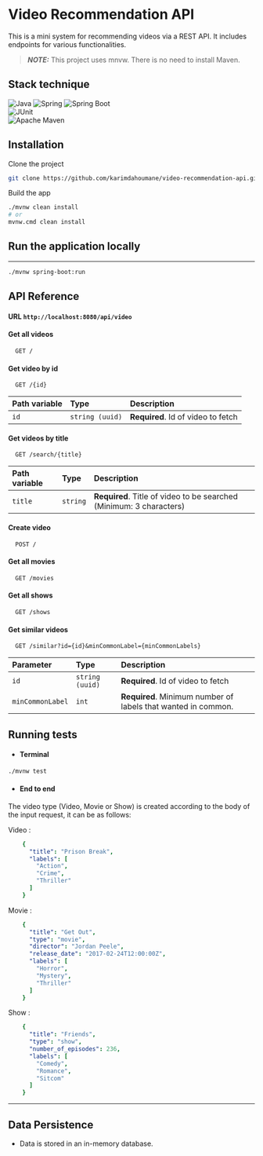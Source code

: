 # Video Recommendation API

This is a mini system for recommending videos via a REST API. It includes endpoints for various functionalities.

> **_NOTE:_** This project uses mnvw. There is no need to install Maven.

## Stack technique

![Java](https://img.shields.io/badge/Java%2017-%23ED8B00?style=for-the-badge&logo=openjdk&logoColor=white)
![Spring](https://img.shields.io/badge/Spring-%236DB33F?style=for-the-badge&logo=spring&logoColor=white)
![Spring Boot](https://img.shields.io/badge/Spring%20Boot%203.2.2-%6DB33F?style=for-the-badge&logo=SpringBoot&logoColor=white)  
![JUnit](https://img.shields.io/badge/JUnit-AE2922?style=for-the-badge&logo=junit5&logoColor=25A162)  
![Apache Maven](https://img.shields.io/badge/Apache%20Maven-C71A36?style=for-the-badge&logo=Apache%20Maven&logoColor=white)

## Installation

Clone the project

```bash
git clone https://github.com/karimdahoumane/video-recommendation-api.git
```

Build the app

```bash
./mvnw clean install
# or
mvnw.cmd clean install
```

## Run the application locally

---

```bash
./mvnw spring-boot:run
```


## API Reference
#### URL `http://localhost:8080/api/video`

#### Get all videos

```http
  GET /
```

#### Get video by id

```http
  GET /{id}
```

| Path variable | Type     | Description                       |
| :-------- | :------- | :-------------------------------- |
| `id`      | `string (uuid)` | **Required**. Id of video to fetch |

#### Get videos by title

```http
  GET /search/{title}
```

| Path variable | Type     | Description                |
| :-------- | :------- | :------------------------- |
| `title` | `string` | **Required**. Title of video to be searched (Minimum: 3 characters) |

#### Create video

```http
  POST /
```

#### Get all movies

```http
  GET /movies
```

#### Get all shows

```http
  GET /shows
```

#### Get similar videos

```http
  GET /similar?id={id}&minCommonLabel={minCommonLabels}
```

| Parameter | Type     | Description                |
| :-------- | :------- | :------------------------- |
| `id` | `string (uuid)` | **Required**. Id of video to fetch |
| `minCommonLabel` | `int` | **Required**. Minimum number of labels that wanted in common.  |

## Running tests

- #### Terminal
```bash
./mvnw test
```
- #### End to end
     
The video type (Video, Movie or Show) is created according to the body of the input request, it can be as follows:

Video :

  ```yaml
      {
        "title": "Prison Break",
        "labels": [
          "Action",
          "Crime",
          "Thriller"
        ]
      }
  ```


Movie :

  ```yaml
      {
        "title": "Get Out",
        "type": "movie",
        "director": "Jordan Peele",
        "release_date": "2017-02-24T12:00:00Z",
        "labels": [
          "Horror",
          "Mystery",
          "Thriller"
        ]
      }
  ```

        
Show :

  ```yaml
      {
        "title": "Friends",
        "type": "show",
        "number_of_episodes": 236,
        "labels": [
          "Comedy",
          "Romance",
          "Sitcom"
        ]
      }
  ```
---

## Data Persistence

- Data is stored in an in-memory database.
